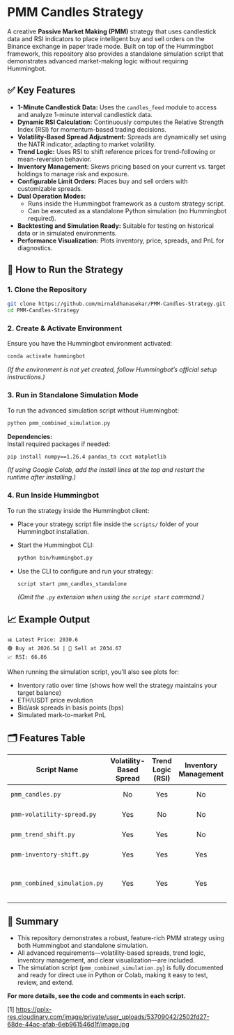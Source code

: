 # PMM Candles Strategy

A creative **Passive Market Making (PMM)** strategy that uses candlestick data and RSI indicators to place intelligent buy and sell orders on the Binance exchange in paper trade mode. Built on top of the Hummingbot framework, this repository also provides a standalone simulation script that demonstrates advanced market-making logic without requiring Hummingbot.

## ✅ Key Features

- **1-Minute Candlestick Data:** Uses the `candles_feed` module to access and analyze 1-minute interval candlestick data.
- **Dynamic RSI Calculation:** Continuously computes the Relative Strength Index (RSI) for momentum-based trading decisions.
- **Volatility-Based Spread Adjustment:** Spreads are dynamically set using the NATR indicator, adapting to market volatility.
- **Trend Logic:** Uses RSI to shift reference prices for trend-following or mean-reversion behavior.
- **Inventory Management:** Skews pricing based on your current vs. target holdings to manage risk and exposure.
- **Configurable Limit Orders:** Places buy and sell orders with customizable spreads.
- **Dual Operation Modes:**  
  - Runs inside the Hummingbot framework as a custom strategy script.
  - Can be executed as a standalone Python simulation (no Hummingbot required).
- **Backtesting and Simulation Ready:** Suitable for testing on historical data or in simulated environments.
- **Performance Visualization:** Plots inventory, price, spreads, and PnL for diagnostics.

## 🚀 How to Run the Strategy

### 1. Clone the Repository

```bash
git clone https://github.com/mirnaldhanasekar/PMM-Candles-Strategy.git
cd PMM-Candles-Strategy
```

### 2. Create & Activate Environment

Ensure you have the Hummingbot environment activated:

```bash
conda activate hummingbot
```

*(If the environment is not yet created, follow Hummingbot’s official setup instructions.)*

### 3. Run in Standalone Simulation Mode

To run the advanced simulation script without Hummingbot:

```bash
python pmm_combined_simulation.py
```

**Dependencies:**  
Install required packages if needed:

```bash
pip install numpy==1.26.4 pandas_ta ccxt matplotlib
```

*(If using Google Colab, add the install lines at the top and restart the runtime after installing.)*

### 4. Run Inside Hummingbot

To run the strategy inside the Hummingbot client:

- Place your strategy script file inside the `scripts/` folder of your Hummingbot installation.
- Start the Hummingbot CLI:

  ```bash
  python bin/hummingbot.py
  ```

- Use the CLI to configure and run your strategy:

  ```
  script start pmm_candles_standalone
  ```

  *(Omit the `.py` extension when using the `script start` command.)*

## 📈 Example Output

```
📊 Latest Price: 2030.6
🟢 Buy at 2026.54 | 🔴 Sell at 2034.67
📈 RSI: 66.86
```

When running the simulation script, you’ll also see plots for:

- Inventory ratio over time (shows how well the strategy maintains your target balance)
- ETH/USDT price evolution
- Bid/ask spreads in basis points (bps)
- Simulated mark-to-market PnL

## 🗂️ Features Table

| Script Name                  | Volatility-Based Spread | Trend Logic (RSI) | Inventory Management | How to Run                                  |
|------------------------------|:----------------------:|:-----------------:|:-------------------:|---------------------------------------------|
| `pmm_candles.py`             | No                     | Yes               | No                  | Hummingbot only                             |
| `pmm-volatility-spread.py`   | Yes                    | No                | No                  | Hummingbot only                             |
| `pmm_trend_shift.py`         | Yes                    | Yes               | No                  | Hummingbot only                             |
| `pmm-inventory-shift.py`     | Yes                    | Yes               | Yes                 | Hummingbot only                             |
| `pmm_combined_simulation.py` | Yes                    | Yes               | Yes                 | Python/Colab, no Hummingbot required        |

## 📝 Summary

- This repository demonstrates a robust, feature-rich PMM strategy using both Hummingbot and standalone simulation.
- All advanced requirements—volatility-based spreads, trend logic, inventory management, and clear visualization—are included.
- The simulation script (`pmm_combined_simulation.py`) is fully documented and ready for direct use in Python or Colab, making it easy to test, review, and extend.

**For more details, see the code and comments in each script.**

[1] https://pplx-res.cloudinary.com/image/private/user_uploads/53709042/2502fd27-68de-44ac-afab-6eb961546d1f/image.jpg
